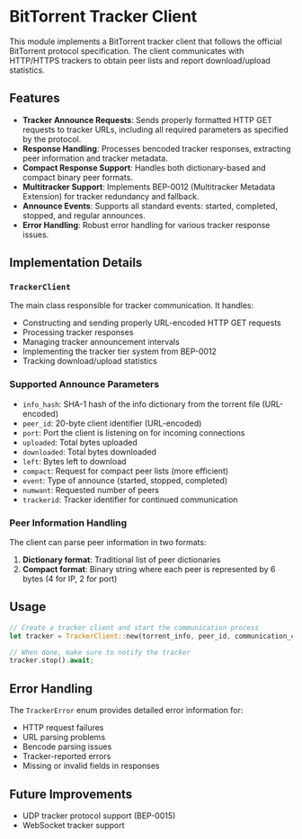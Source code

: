 # BitTorrent Tracker Client

This module implements a BitTorrent tracker client that follows the official BitTorrent protocol specification. The client communicates with HTTP/HTTPS trackers to obtain peer lists and report download/upload statistics.

## Features

- **Tracker Announce Requests**: Sends properly formatted HTTP GET requests to tracker URLs, including all required parameters as specified by the protocol.
- **Response Handling**: Processes bencoded tracker responses, extracting peer information and tracker metadata.
- **Compact Response Support**: Handles both dictionary-based and compact binary peer formats.
- **Multitracker Support**: Implements BEP-0012 (Multitracker Metadata Extension) for tracker redundancy and fallback.
- **Announce Events**: Supports all standard events: started, completed, stopped, and regular announces.
- **Error Handling**: Robust error handling for various tracker response issues.

## Implementation Details

### `TrackerClient`

The main class responsible for tracker communication. It handles:

- Constructing and sending properly URL-encoded HTTP GET requests
- Processing tracker responses
- Managing tracker announcement intervals
- Implementing the tracker tier system from BEP-0012
- Tracking download/upload statistics

### Supported Announce Parameters

- `info_hash`: SHA-1 hash of the info dictionary from the torrent file (URL-encoded)
- `peer_id`: 20-byte client identifier (URL-encoded)
- `port`: Port the client is listening on for incoming connections
- `uploaded`: Total bytes uploaded
- `downloaded`: Total bytes downloaded
- `left`: Bytes left to download
- `compact`: Request for compact peer lists (more efficient)
- `event`: Type of announce (started, stopped, completed)
- `numwant`: Requested number of peers
- `trackerid`: Tracker identifier for continued communication

### Peer Information Handling

The client can parse peer information in two formats:

1. **Dictionary format**: Traditional list of peer dictionaries
2. **Compact format**: Binary string where each peer is represented by 6 bytes (4 for IP, 2 for port)

## Usage

```rust
// Create a tracker client and start the communication process
let tracker = TrackerClient::new(torrent_info, peer_id, communication_channel).start().await;

// When done, make sure to notify the tracker
tracker.stop().await;
```

## Error Handling
The `TrackerError` enum provides detailed error information for:
- HTTP request failures
- URL parsing problems
- Bencode parsing issues
- Tracker-reported errors
- Missing or invalid fields in responses

## Future Improvements
- UDP tracker protocol support (BEP-0015)
- WebSocket tracker support
